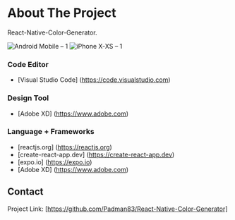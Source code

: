 # About The Project 

React-Native-Color-Generator.

![Android Mobile – 1](https://user-images.githubusercontent.com/45048950/64066540-b0aa2700-cc4d-11e9-81fc-8df9911b6024.png) 
![iPhone X-XS – 1](https://user-images.githubusercontent.com/45048950/64066547-bbfd5280-cc4d-11e9-9154-3eec0ba2b371.png)

### Code Editor

* [Visual Studio Code] (https://code.visualstudio.com)

### Design Tool

* [Adobe XD] (https://www.adobe.com)

### Language + Frameworks

* [reactjs.org] (https://reactjs.org)
* [create-react-app.dev] (https://create-react-app.dev)
* [expo.io] (https://expo.io)
* [Adobe XD] (https://www.adobe.com)

## Contact

Project Link: [https://github.com/Padman83/React-Native-Color-Generator]
